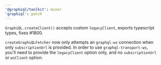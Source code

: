```yaml
---
'@graphiql/toolkit': minor
'graphiql': patch
---
```


`GraphiQL.createClient()` accepts custom `legacyClient`, exports typescript types, fixes #1800.

`createGraphiQLFetcher` now only attempts an `graphql-ws` connection when only `subscriptionUrl` is provided. In order to use `graphql-transport-ws`, you'll need to provide the `legacyClient` option only, and no `subscriptionUrl` or `wsClient` option.
